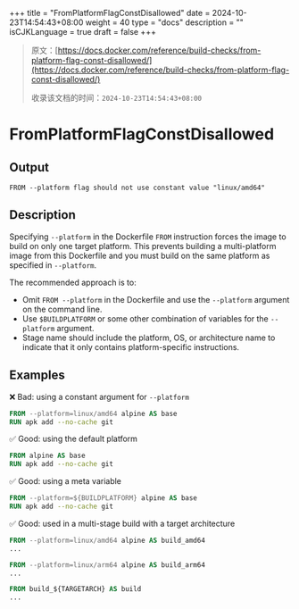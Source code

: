 +++
title = "FromPlatformFlagConstDisallowed"
date = 2024-10-23T14:54:43+08:00
weight = 40
type = "docs"
description = ""
isCJKLanguage = true
draft = false
+++

> 原文：[https://docs.docker.com/reference/build-checks/from-platform-flag-const-disallowed/](https://docs.docker.com/reference/build-checks/from-platform-flag-const-disallowed/)
>
> 收录该文档的时间：`2024-10-23T14:54:43+08:00`

# FromPlatformFlagConstDisallowed

## Output



```text
FROM --platform flag should not use constant value "linux/amd64"
```

## Description

Specifying `--platform` in the Dockerfile `FROM` instruction forces the image to build on only one target platform. This prevents building a multi-platform image from this Dockerfile and you must build on the same platform as specified in `--platform`.

The recommended approach is to:

- Omit `FROM --platform` in the Dockerfile and use the `--platform` argument on the command line.
- Use `$BUILDPLATFORM` or some other combination of variables for the `--platform` argument.
- Stage name should include the platform, OS, or architecture name to indicate that it only contains platform-specific instructions.

## Examples

❌ Bad: using a constant argument for `--platform`



```dockerfile
FROM --platform=linux/amd64 alpine AS base
RUN apk add --no-cache git
```

✅ Good: using the default platform



```dockerfile
FROM alpine AS base
RUN apk add --no-cache git
```

✅ Good: using a meta variable



```dockerfile
FROM --platform=${BUILDPLATFORM} alpine AS base
RUN apk add --no-cache git
```

✅ Good: used in a multi-stage build with a target architecture



```dockerfile
FROM --platform=linux/amd64 alpine AS build_amd64
...

FROM --platform=linux/arm64 alpine AS build_arm64
...

FROM build_${TARGETARCH} AS build
...
```
